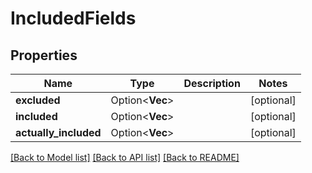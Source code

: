 # IncludedFields

## Properties

Name | Type | Description | Notes
------------ | ------------- | ------------- | -------------
**excluded** | Option<**Vec<String>**> |  | [optional]
**included** | Option<**Vec<String>**> |  | [optional]
**actually_included** | Option<**Vec<String>**> |  | [optional]

[[Back to Model list]](../README.md#documentation-for-models) [[Back to API list]](../README.md#documentation-for-api-endpoints) [[Back to README]](../README.md)


